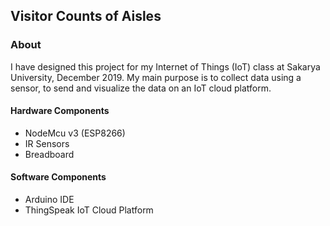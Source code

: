 ## Visitor Counts of Aisles

### About

I have designed this project for my Internet of Things (IoT) class at Sakarya University, December 2019. My main purpose is to collect data using a sensor, to send and visualize the data on an IoT cloud platform.

#### Hardware Components
- NodeMcu v3 (ESP8266)
- IR Sensors
- Breadboard


#### Software Components
- Arduino IDE
- ThingSpeak IoT Cloud Platform
